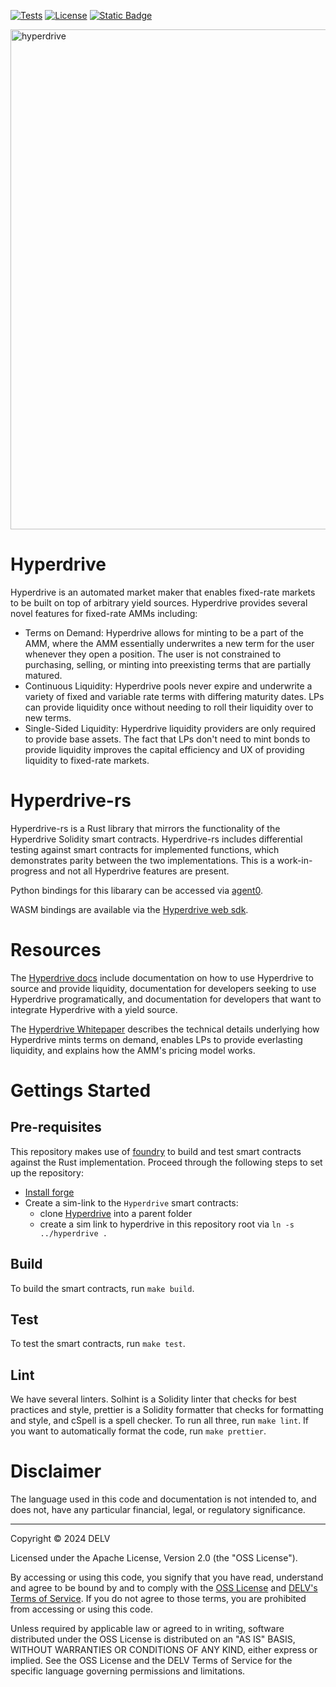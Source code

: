 [![Tests](https://github.com/delvtech/hyperdrive-rs/actions/workflows/rust_test.yml/badge.svg)](https://github.com/delvtech/hyperdrive-rs/actions/workflows/rust_test.yml)
[![License](https://img.shields.io/badge/License-Apache%202.0-blue.svg)](https://github.com/delvtech/elf-contracts/blob/master/LICENSE)
[![Static Badge](https://img.shields.io/badge/DELV-Terms%20Of%20Service-orange)](https://elementfi.s3.us-east-2.amazonaws.com/element-finance-terms-of-service.pdf)

<img src="icons/hyperdrive_winter.webp" width="800" alt="hyperdrive"><br>

# Hyperdrive

Hyperdrive is an automated market maker that enables fixed-rate markets to be
built on top of arbitrary yield sources. Hyperdrive provides several novel
features for fixed-rate AMMs including:

- Terms on Demand: Hyperdrive allows for minting to be a part of the
AMM, where the AMM essentially underwrites a new term for the user
whenever they open a position. The user is not constrained to purchasing,
selling, or minting into preexisting terms that are partially matured.
- Continuous Liquidity: Hyperdrive pools never expire and underwrite a
variety of fixed and variable rate terms with differing maturity dates. LPs
can provide liquidity once without needing to roll their liquidity over to
new terms.
- Single-Sided Liquidity: Hyperdrive liquidity providers are only required to
provide base assets. The fact that LPs don't need to mint bonds to provide
liquidity improves the capital efficiency and UX of providing liquidity to
fixed-rate markets.

# Hyperdrive-rs

Hyperdrive-rs is a Rust library that mirrors the functionality of the
Hyperdrive Solidity smart contracts. Hyperdrive-rs includes differential testing
against smart contracts for implemented functions, which demonstrates parity
between the two implementations. This is a work-in-progress and not all
Hyperdrive features are present.

Python bindings for this libarary can be accessed via
[agent0](https://github.com/delvtech/agent0).

WASM bindings are available via the
[Hyperdrive web sdk](https://github.com/delvtech/frontend-monorepo).


# Resources

The [Hyperdrive docs](https://docs-delv.gitbook.io/hyperdrive) include documentation
on how to use Hyperdrive to source and provide liquidity, documentation for
developers seeking to use Hyperdrive programatically, and documentation for
developers that want to integrate Hyperdrive with a yield source.

The [Hyperdrive Whitepaper](https://github.com/delvtech/hyperdrive/blob/main/docs/Hyperdrive_Whitepaper.pdf)
describes the technical details underlying how Hyperdrive mints terms on demand, enables LPs to provide
everlasting liquidity, and explains how the AMM's pricing model works.

# Gettings Started

## Pre-requisites

This repository makes use of [foundry](https://github.com/foundry-rs/foundry) to
build and test smart contracts against the Rust implementation. 
Proceed through the following steps to set up the repository:

- [Install forge](https://github.com/foundry-rs/foundry#installatio://github.com/foundry-rs/foundry#installation)
- Create a sim-link to the `Hyperdrive` smart contracts:
  - clone [Hyperdrive](https://github.com/delvtech/hyperdrive) into a parent folder
  - create a sim link to hyperdrive in this repository root via `ln -s ../hyperdrive .`

## Build

To build the smart contracts, run `make build`.

## Test

To test the smart contracts, run `make test`.

## Lint

We have several linters. Solhint is a Solidity linter that checks for best
practices and style, prettier is a Solidity formatter that checks for formatting
and style, and cSpell is a spell checker. To run all three, run `make lint`.
If you want to automatically format the code, run `make prettier`.

# Disclaimer

The language used in this code and documentation is not intended to, and does not, have any particular financial, legal, or regulatory significance.

---

Copyright © 2024  DELV

Licensed under the Apache License, Version 2.0 (the "OSS License").

By accessing or using this code, you signify that you have read, understand and agree to be bound by and to comply with the [OSS License](http://www.apache.org/licenses/LICENSE-2.0) and [DELV's Terms of Service](https://elementfi.s3.us-east-2.amazonaws.com/element-finance-terms-of-service.pdf). If you do not agree to those terms, you are prohibited from accessing or using this code.

Unless required by applicable law or agreed to in writing, software distributed under the OSS License is distributed on an "AS IS" BASIS, WITHOUT WARRANTIES OR CONDITIONS OF ANY KIND, either express or implied. See the OSS License and the DELV Terms of Service for the specific language governing permissions and limitations.

